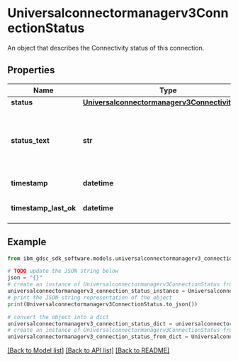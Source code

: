 # Universalconnectormanagerv3ConnectionStatus

An object that describes the Connectivity status of this connection.

## Properties

Name | Type | Description | Notes
------------ | ------------- | ------------- | -------------
**status** | [**Universalconnectormanagerv3ConnectivityState**](Universalconnectormanagerv3ConnectivityState.md) |  | [optional] 
**status_text** | **str** | If status is not OK, details what&#39;s wrong (non-localized). | [optional] 
**timestamp** | **datetime** | Datetime of status. | [optional] 
**timestamp_last_ok** | **datetime** | Datetime of previous OK status. | [optional] 

## Example

```python
from ibm_gdsc_sdk_software.models.universalconnectormanagerv3_connection_status import Universalconnectormanagerv3ConnectionStatus

# TODO update the JSON string below
json = "{}"
# create an instance of Universalconnectormanagerv3ConnectionStatus from a JSON string
universalconnectormanagerv3_connection_status_instance = Universalconnectormanagerv3ConnectionStatus.from_json(json)
# print the JSON string representation of the object
print(Universalconnectormanagerv3ConnectionStatus.to_json())

# convert the object into a dict
universalconnectormanagerv3_connection_status_dict = universalconnectormanagerv3_connection_status_instance.to_dict()
# create an instance of Universalconnectormanagerv3ConnectionStatus from a dict
universalconnectormanagerv3_connection_status_from_dict = Universalconnectormanagerv3ConnectionStatus.from_dict(universalconnectormanagerv3_connection_status_dict)
```
[[Back to Model list]](../README.md#documentation-for-models) [[Back to API list]](../README.md#documentation-for-api-endpoints) [[Back to README]](../README.md)


